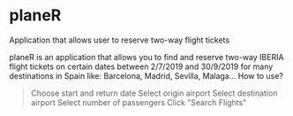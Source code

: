 # planeR
Application that allows user to reserve two-way flight tickets

planeR is an application that allows you to find and reserve two-way IBERIA flight tickets
on certain dates between 2/7/2019 and 30/9/2019 for many destinations in Spain like: Barcelona, Madrid,
Sevilla, Malaga... How to use?

> Choose start and return date
> Select origin airport
> Select destination airport
> Select number of passengers
> Click "Search Flights"
